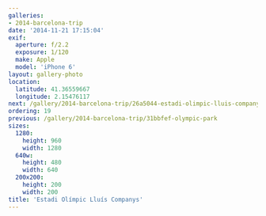 ```yaml
---
galleries:
- 2014-barcelona-trip
date: '2014-11-21 17:15:04'
exif:
  aperture: f/2.2
  exposure: 1/120
  make: Apple
  model: 'iPhone 6'
layout: gallery-photo
location:
  latitude: 41.36559667
  longitude: 2.15476117
next: /gallery/2014-barcelona-trip/26a5044-estadi-olimpic-lluis-companys
ordering: 19
previous: /gallery/2014-barcelona-trip/31bbfef-olympic-park
sizes:
  1280:
    height: 960
    width: 1280
  640w:
    height: 480
    width: 640
  200x200:
    height: 200
    width: 200
title: 'Estadi Olímpic Lluís Companys'
---
```

